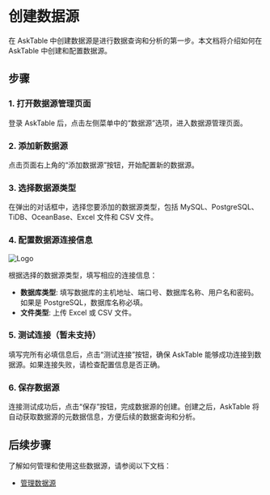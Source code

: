 # 创建数据源

在 AskTable 中创建数据源是进行数据查询和分析的第一步。本文档将介绍如何在 AskTable 中创建和配置数据源。

## 步骤

### 1. 打开数据源管理页面

登录 AskTable 后，点击左侧菜单中的“数据源”选项，进入数据源管理页面。

### 2. 添加新数据源

点击页面右上角的“添加数据源”按钮，开始配置新的数据源。

### 3. 选择数据源类型

在弹出的对话框中，选择您要添加的数据源类型，包括 MySQL、PostgreSQL、TiDB、OceanBase、Excel 文件和 CSV 文件。

### 4. 配置数据源连接信息

<div className="img-center medium">
  <img src="/img/asktable/at_create_ds.png" alt="Logo" />
</div>

根据选择的数据源类型，填写相应的连接信息：
- **数据库类型**: 填写数据库的主机地址、端口号、数据库名称、用户名和密码。如果是 PostgreSQL，数据库名称必填。
- **文件类型**: 上传 Excel 或 CSV 文件。

### 5. 测试连接（暂未支持）

填写完所有必填信息后，点击“测试连接”按钮，确保 AskTable 能够成功连接到数据源。如果连接失败，请检查配置信息是否正确。

### 6. 保存数据源

连接测试成功后，点击“保存”按钮，完成数据源的创建。创建之后，AskTable 将自动获取数据源的元数据信息，方便后续的数据查询和分析。



## 后续步骤

了解如何管理和使用这些数据源，请参阅以下文档：

- [管理数据源](./manage-datasources.md)
